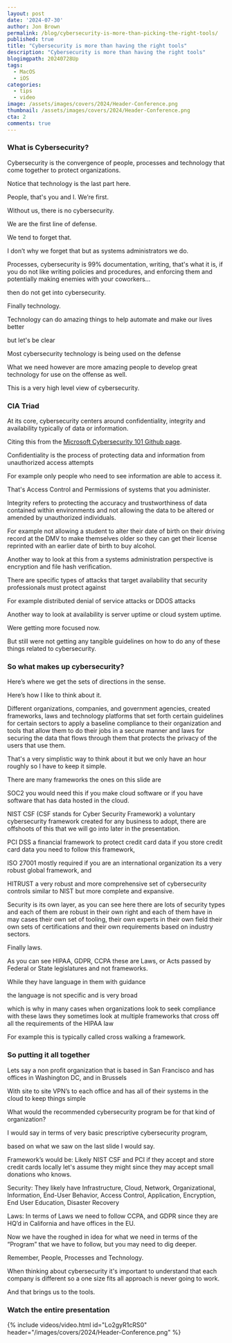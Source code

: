 ```yaml
---
layout: post
date: '2024-07-30'
author: Jon Brown
permalink: /blog/cybersecurity-is-more-than-picking-the-right-tools/
published: true
title: "Cybersecurity is more than having the right tools"
description: "Cybersecurity is more than having the right tools"
blogimgpath: 20240728Up
tags:
  - MacOS
  - iOS
categories:
  - tips
  - video
image: /assets/images/covers/2024/Header-Conference.png
thumbnail: /assets/images/covers/2024/Header-Conference.png
cta: 2
comments: true
---
```

### What is Cybersecurity?

Cybersecurity is the convergence of people, processes and technology that come together to protect organizations. 

Notice that technology is the last part here. 

People, that's you and I. We’re first. 

Without us, there is no cybersecurity. 

We are the first line of defense. 

We tend to forget that. 

I don’t why we forget that but as systems administrators we do. 

Processes, cybersecurity is 99% documentation, writing, that's what it is, if you do not like writing policies and procedures, and enforcing them and potentially making enemies with your coworkers…

then do not get into cybersecurity. 

Finally technology. 

Technology can do amazing things to help automate and make our lives better 

but let's be clear

Most cybersecurity technology is being used on the defense 

What we need however are more amazing people to develop great technology for use on the offense as well. 

This is a very high level view of cybersecurity. 

### CIA Triad

At its core, cybersecurity centers around confidentiality, integrity and availability typically of data or information. 

Citing this from the [Microsoft Cybersecurity 101 Github page](https://github.com/microsoft/Security-101/blob/main/1.1%20The%20CIA%20triad%20and%20other%20key%20concepts.md).

Confidentiality is the process of protecting data and information from unauthorized access attempts 

For example only people who need to see information are able to access it. 

That's Access Control and Permissions of systems that you administer. 

Integrity refers to protecting the accuracy and trustworthiness of data contained within environments and not allowing the data to be altered or amended by unauthorized individuals. 

For example not allowing a student to alter their date of birth on their driving record at the DMV to make themselves older so they can get their license reprinted with an earlier date of birth to buy alcohol. 

Another way to look at this from a systems administration perspective is encryption and file hash verification.  

There are specific types of attacks that target availability that security professionals must protect against 

For example distributed denial of service attacks or DDOS attacks

Another way to look at availability is server uptime or cloud system uptime. 

Were getting more focused now. 

But still were not getting any tangible guidelines on how to do any of these things related to cybersecurity. 

### So what makes up cybersecurity?

Here’s where we get the sets of directions in the sense. 

Here’s how I like to think about it. 

Different organizations, companies, and government agencies, created frameworks, laws and technology platforms that set forth certain guidelines for certain sectors to apply a baseline compliance to their organization and tools that allow them to do their jobs in a secure manner and laws for securing the data that flows through them that protects the privacy of the users that use them. 

That's a very simplistic way to think about it but we only have an hour roughly so I have to keep it simple. 

There are many frameworks the ones on this slide are 

SOC2 you would need this if you make cloud software or if you have software that has data hosted in the cloud. 

NIST CSF (CSF stands for Cyber Security Framework) a voluntary cybersecurity framework created for any business to adopt, there are offshoots of this that we will go into later in the presentation. 

PCI DSS a financial framework to protect credit card data if you store credit card data you need to follow this framework, 

ISO 27001 mostly required if you are an international organization its a very robust global framework, and 

HITRUST a very robust and more comprehensive set of cybersecurity controls similar to NIST but more complete and expansive. 

Security is its own layer, as you can see here there are lots of security types and each of them are robust in their own right and each of them have in may cases their own set of tooling, their own experts in their own field their own sets of certifications and their own requirements based on industry sectors. 

Finally laws. 

As you can see HIPAA, GDPR, CCPA these are Laws, or Acts passed by Federal or State legislatures and not frameworks. 

While they have language in them with guidance 

the language is not specific and is very broad 

which is why in many cases when organizations look to seek compliance with these laws they sometimes look at multiple frameworks that cross off all the requirements of the HIPAA law

For example this is typically called cross walking a framework. 


### So putting it all together 

Lets say a non profit organization that is based in San Francisco and has offices in Washington DC, and in Brussels 

With site to site VPN’s to each office and has all of their systems in the cloud to keep things simple 

What would the recommended cybersecurity program be for that kind of organization?

I would say in terms of very basic prescriptive cybersecurity program, 

based on what we saw on the last slide I would say. 

Framework’s would be: Likely NIST CSF and PCI if they accept and store credit cards locally let's assume they might since they may accept small donations who knows. 

Security:  They likely have Infrastructure, Cloud, Network, Organizational, Information, End-User Behavior, Access Control, Application, Encryption, End User Education, Disaster Recovery

Laws: In terms of Laws we need to follow CCPA, and GDPR  since they are HQ’d in California and have offices in the EU. 

Now we have the roughed in idea for what we need in terms of the “Program” that we have to follow, but you may need to dig deeper. 

Remember, People, Processes and Technology.  

When thinking about cybersecurity it's important to understand that each company is different so a one size fits all approach is never going to work. 

And that brings us to the tools. 


### Watch the entire presentation


{% include videos/video.html id="Lo2gyR1cRS0" header="/images/covers/2024/Header-Conference.png" %}
